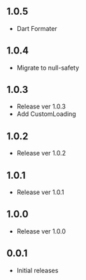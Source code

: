 ## 1.0.5

* Dart Formater

## 1.0.4

* Migrate to null-safety

## 1.0.3

* Release ver 1.0.3
* Add CustomLoading

## 1.0.2

* Release ver 1.0.2

## 1.0.1

* Release ver 1.0.1

## 1.0.0

* Release ver 1.0.0

## 0.0.1

* Initial releases